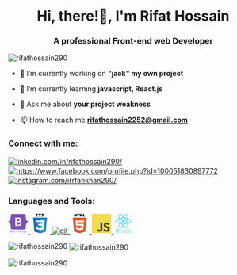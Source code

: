 <h1 align="center">Hi, there!👋, I'm Rifat Hossain</h1>
<h3 align="center">A professional Front-end web Developer</h3>

<p align="left"> <img src="https://komarev.com/ghpvc/?username=rifathossain290&label=Profile%20views&color=0e75b6&style=flat" alt="rifathossain290" /> </p>

- 🔭 I’m currently working on **"jack" my own project**

- 🌱 I’m currently learning **javascript, React.js**

- 💬 Ask me about **your project weakness**

- 📫 How to reach me **rifathossain2252@gmail.com**

<h3 align="left">Connect with me:</h3>
<p align="left">
<a href="https://linkedin.com/in/linkedin.com/in/rifathossain290/" target="blank"><img align="center" src="https://www.linkedin.com/in/rifathossain290/" alt="linkedin.com/in/rifathossain290/" height="30" width="40" /></a>
<a href="https://fb.com/https://www.facebook.com/profile.php?id=100051830897772" target="blank"><img align="center" src="https://www.facebook.com/profile.php?id=100051830897772" alt="https://www.facebook.com/profile.php?id=100051830897772" height="30" width="40" /></a>
<a href="https://instagram.com/instagram.com/irrfankhan290/" target="blank"><img align="center" src="https://www.instagram.com/irrfankhan290/" alt="instagram.com/irrfankhan290/" height="30" width="40" /></a>
</p>

<h3 align="left">Languages and Tools:</h3>
<p align="left"> <a href="https://getbootstrap.com" target="_blank" rel="noreferrer"> <img src="https://raw.githubusercontent.com/devicons/devicon/master/icons/bootstrap/bootstrap-plain-wordmark.svg" alt="bootstrap" width="40" height="40"/> </a> <a href="https://www.w3schools.com/css/" target="_blank" rel="noreferrer"> <img src="https://raw.githubusercontent.com/devicons/devicon/master/icons/css3/css3-original-wordmark.svg" alt="css3" width="40" height="40"/> </a> <a href="https://git-scm.com/" target="_blank" rel="noreferrer"> <img src="https://www.vectorlogo.zone/logos/git-scm/git-scm-icon.svg" alt="git" width="40" height="40"/> </a> <a href="https://www.w3.org/html/" target="_blank" rel="noreferrer"> <img src="https://raw.githubusercontent.com/devicons/devicon/master/icons/html5/html5-original-wordmark.svg" alt="html5" width="40" height="40"/> </a> <a href="https://developer.mozilla.org/en-US/docs/Web/JavaScript" target="_blank" rel="noreferrer"> <img src="https://raw.githubusercontent.com/devicons/devicon/master/icons/javascript/javascript-original.svg" alt="javascript" width="40" height="40"/> </a> <a href="https://reactjs.org/" target="_blank" rel="noreferrer"> <img src="https://raw.githubusercontent.com/devicons/devicon/master/icons/react/react-original-wordmark.svg" alt="react" width="40" height="40"/> </a> </p>

<p><img align="left" src="https://github-readme-stats.vercel.app/api/top-langs?username=rifathossain290&show_icons=true&locale=en&layout=compact" alt="rifathossain290" /></p>

<p>&nbsp;<img align="center" src="https://github-readme-stats.vercel.app/api?username=rifathossain290&show_icons=true&locale=en" alt="rifathossain290" /></p>

<p><img align="center" src="https://github-readme-streak-stats.herokuapp.com/?user=rifathossain290&" alt="rifathossain290" /></p>
